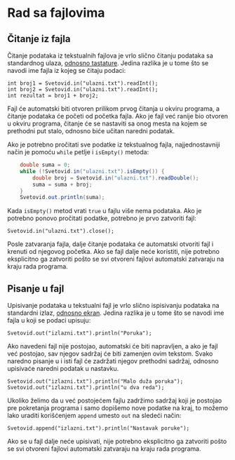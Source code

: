 Rad sa fajlovima
================

Čitanje iz fajla
----------------

Čitanje podataka iz tekstualnih fajlova je vrlo slično čitanju podataka sa
standardnog ulaza, [odnosno tastature](ucitavanje-i-ispisivanje.markdown).
Jedina razlika je u tome što se navodi ime fajla iz kojeg se čitaju podaci:

    int broj1 = Svetovid.in("ulazni.txt").readInt();
    int broj2 = Svetovid.in("ulazni.txt").readInt();
    int rezultat = broj1 + broj2;

Fajl će automatski biti otvoren prilikom prvog čitanja u okviru programa, a
čitanje podataka će početi od početka fajla. Ako je fajl već ranije bio otvoren
u okviru programa, čitanje će se nastaviti sa onog mesta na kojem se prethodni
put stalo, odnosno biće učitan naredni podatak.

Ako je potrebno pročitati sve podatke iz tekstualnog fajla, najjednostavniji
način je pomoću `while` petlje i `isEmpty()` metoda:

```java
    double suma = 0;
    while (!Svetovid.in("ulazni.txt").isEmpty()) {
        double broj = Svetovid.in("ulazni.txt").readDouble();
        suma = suma + broj;
    }
    Svetovid.out.println(suma);
```

Kada `isEmpty()` metod vrati `true` u fajlu više nema podataka. Ako je potrebno
ponovo pročitati podatke, potrebno je prvo zatvoriti fajl:

    Svetovid.in("ulazni.txt").close();

Posle zatvaranja fajla, dalje čitanje podataka će automatski otvoriti fajl i
krenuti od njegovog početka. Ako se fajl dalje neće koristiti, nije potrebno
eksplicitno ga zatvoriti pošto se svi otvoreni fajlovi automatski zatvaraju na
kraju rada programa.

Pisanje u fajl
--------------

Upisivanje podataka u tekstualni fajl je vrlo slično ispisivanju podataka na
standardni izlaz, [odnosno ekran](ucitavanje-i-ispisivanje.markdown). Jedina
razlika je u tome što se navodi ime fajla u koji se podaci upisuju:

    Svetovid.out("izlazni.txt").println("Poruka");

Ako navedeni fajl nije postojao, automatski će biti napravljen, a ako je fajl
već postojao, sav njegov sadržaj će biti zamenjen ovim tekstom. Svako naredno
pisanje u i isti fajl će zadržati njegov prethodni sadržaj, odnosno upisivaće
naredni podatak u nastavku.

    Svetovid.out("izlazni.txt").println("Malo duža poruka");
    Svetovid.out("izlazni.txt").println("u dva reda");

Ukoliko želimo da u već postojećem fajlu zadržimo sadržaj koji je postojao pre
pokretanja programa i samo dopišemo nove podatke na kraj, to možemo lako uraditi
korišćenjem `append` umesto `out` na sledeći način:

    Svetovid.append("izlazni.txt").println("Nastavak poruke");

Ako se u fajl dalje neće upisivati, nije potrebno eksplicitno ga zatvoriti pošto
se svi otvoreni fajlovi automatski zatvaraju na kraju rada programa.
